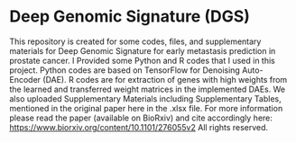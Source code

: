 # Deep Genomic Signature (DGS)
This repository is created for some codes, files, and supplementary materials for Deep Genomic Signature for early metastasis prediction in prostate cancer. 
I Provided some Python and R codes that I used in this project. Python codes are based on TensorFlow for Denoising Auto-Encoder (DAE). R codes are for extraction of genes with high weights from the learned and transferred weight matrices in the implemented DAEs. 
We also uploaded Supplementary Materials including Supplementary Tables, mentioned in the original paper here in the .xlsx file. 
For more information please read the paper (available on BioRxiv) and cite accordingly here: https://www.biorxiv.org/content/10.1101/276055v2 
All rights reserved. 
